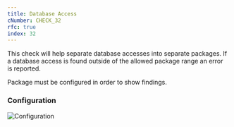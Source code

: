```yaml
---
title: Database Access
cNumber: CHECK_32
rfc: true
index: 32
---
```


This check will help separate database accesses into separate packages. If a database access is found outside of the allowed package range an error is reported.

Package must be configured in order to show findings.

### Configuration
![Configuration](/img/32_conf.png)